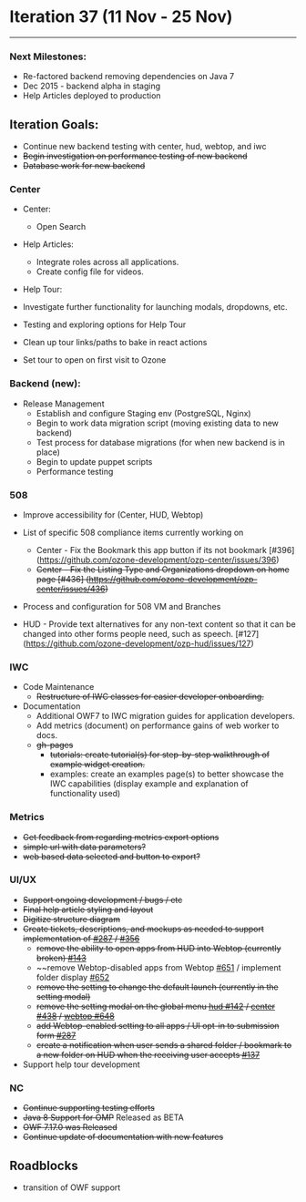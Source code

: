 # Iteration 37 (11 Nov -   25 Nov)

*** 
### Next Milestones:
* Re-factored backend removing dependencies on Java 7
* Dec 2015 - backend alpha in staging  
* Help Articles deployed to production

## Iteration Goals:
* Continue new backend testing with center, hud, webtop, and iwc
* ~~Begin investigation on performance testing of new backend~~
* ~~Database work for new backend~~

### Center
* Center:
  * Open Search

* Help Articles: 
  * Integrate roles across all applications.
  * Create config file for videos.

* Help Tour:
 * Investigate further functionality for launching modals, dropdowns, etc. 
 * Testing and exploring options for Help Tour
 * Clean up tour links/paths to bake in react actions
 * Set tour to open on first visit to Ozone

### Backend (new):

* Release Management
  * Establish and configure Staging env (PostgreSQL, Nginx)
  * Begin to work data migration script (moving existing data to new backend)
  * Test process for database migrations (for when new backend is in place)
  * Begin to update puppet scripts
  * Performance testing


### 508 
* Improve accessibility for (Center, HUD, Webtop)
* List of specific 508 compliance items currently working on

   * Center - Fix the Bookmark this app button if its not bookmark [#396] (https://github.com/ozone-development/ozp-center/issues/396)
   * ~~Center - Fix the Listing Type and Organizations dropdown on home page [#436] (https://github.com/ozone-development/ozp-center/issues/436)~~
* Process and configuration for 508 VM and Branches 

* HUD - Provide text alternatives for any non-text content so that it can be changed into other forms people need, such as speech. [#127] (https://github.com/ozone-development/ozp-hud/issues/127)
  
### IWC
* Code Maintenance
    * ~~Restructure of IWC classes for easier developer onboarding.~~
* Documentation
    * Additional OWF7 to IWC migration guides for application developers.
    * Add metrics (document) on performance gains of web worker to docs.
    * ~~gh-pages~~
        * ~~tutorials: create tutorial(s) for step-by-step walkthrough of example widget creation.~~
        * examples: create an examples page(s) to better showcase the IWC capabilities (display example and explanation of functionality used)


### Metrics
* ~~Get feedback from regarding metrics export options~~
 * ~~simple url with data parameters?~~
 * ~~web based data selected and button to export?~~

### UI/UX
* ~~Support ongoing development / bugs / etc~~
* ~~Final help article styling and layout~~
* ~~Digitize structure diagram~~
* ~~Create tickets, descriptions, and mockups as needed to support implementation of [#287](https://github.com/ozone-development/ozp-center/issues/287) / [#356](https://github.com/ozone-development/ozp-center/issues/356)~~
  * ~~remove the ability to open apps from HUD into Webtop (currently broken) [#143](https://github.com/ozone-development/ozp-hud/issues/143)~~
  * ~~remove Webtop-disabled apps from Webtop [#651](https://github.com/ozone-development/ozp-webtop/issues/651) / implement folder display [#652](https://github.com/ozone-development/ozp-webtop/issues/652)
  * ~~remove the setting to change the default launch (currently in the setting modal)~~
  * ~~remove the setting modal on the global menu [hud #142](https://github.com/ozone-development/ozp-hud/issues/142) / [center #438](https://github.com/ozone-development/ozp-center/issues/438) / [webtop #648](https://github.com/ozone-development/ozp-webtop/issues/648)~~
  * ~~add Webtop-enabled setting to all apps / UI opt-in to submission form [#287](https://github.com/ozone-development/ozp-center/issues/287)~~
  * ~~create a notification when user sends a shared folder / bookmark to a new folder on HUD when the receiving user accepts [#137](https://github.com/ozone-development/ozp-hud/issues/137)~~
* Support help tour development

### NC
* ~~Continue supporting testing efforts~~
* ~~Java 8 Support for OMP~~ Released as BETA
* ~~OWF 7.17.0 was Released~~
* ~~Continue update of documentation with new features~~
  
## Roadblocks
* transition of OWF support